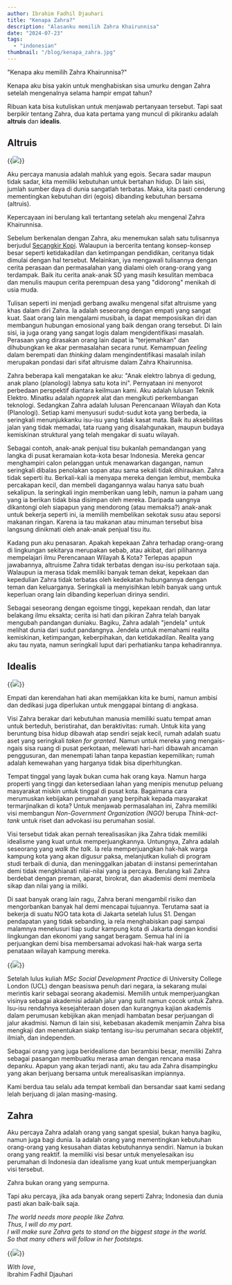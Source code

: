 ```yaml
---
author: Ibrahim Fadhil Djauhari
title: "Kenapa Zahra?"
description: "Alasanku memilih Zahra Khairunnisa"
date: "2024-07-23"
tags: 
  - "indonesian"
thumbnail: "/blog/kenapa_zahra.jpg"
---
```


"Kenapa aku memilih Zahra Khairunnisa?"

Kenapa aku bisa yakin untuk menghabiskan sisa umurku dengan Zahra setelah mengenalnya selama hampir empat tahun?

Ribuan kata bisa kutuliskan untuk menjawab pertanyaan tersebut. Tapi saat berpikir tentang Zahra, dua kata pertama yang muncul di pikiranku adalah **altruis** dan **idealis**.

## Altruis

{{<img caption="Zahra menyusuri kampung kota di Jakarta"
src="images/zahra_kampung.jpg" >}}

Aku percaya manusia adalah mahluk yang egois. Secara sadar maupun tidak sadar, kita memiliki kebutuhan untuk bertahan hidup. Di lain sisi, jumlah sumber daya di dunia sangatlah terbatas. Maka, kita pasti cenderung mementingkan kebutuhan diri (egois) dibanding kebutuhan bersama (altruis).

Kepercayaan ini berulang kali tertantang setelah aku mengenal Zahra Khairunnisa.

Sebelum berkenalan dengan Zahra, aku menemukan salah satu tulisannya berjudul [Secangkir Kopi](https://medium.com/@zahrannisa/secangkir-kopi-46b4d7761deb). Walaupun ia bercerita tentang konsep-konsep besar seperti ketidakadilan dan ketimpangan pendidikan, ceritanya tidak dimulai dengan hal tersebut. Melainkan, iya mengawali tulisannya dengan cerita perasaan dan permasalahan yang dialami oleh orang-orang yang terdampak. Baik itu cerita anak-anak SD yang masih kesulitan membaca dan menulis maupun cerita perempuan desa yang "didorong" menikah di usia muda.

Tulisan seperti ini menjadi gerbang awalku mengenal sifat altruisme yang khas dalam diri Zahra. Ia adalah seseorang dengan empati yang sangat kuat. Saat orang lain mengalami musibah, ia dapat memposisikan diri dan membangun hubungan emosional yang baik dengan orang tersebut. Di lain sisi, ia juga orang yang sangat logis dalam mengidentifikasi masalah. Perasaan yang dirasakan orang lain dapat ia "terjemahkan" dan dihubungkan ke akar permasalahan secara runut. Kemampuan *feeling* dalam berempati dan *thinking* dalam mengindentifikasi masalah inilah merupakan pondasi dari sifat altruisme dalam Zahra Khairunnisa. 

Zahra beberapa kali mengatakan ke aku: "Anak elektro labnya di gedung, anak plano (planologi) labnya satu kota ini". Pernyataan ini menyorot perbedaan perspektif diantara keilmuan kami. Aku adalah lulusan Teknik Elektro. Minatku adalah *ngoprek* alat dan mengikuti perkembangan teknologi. Sedangkan Zahra adalah lulusan Perencanaan Wilayah dan Kota (Planologi). Setiap kami menyusuri sudut-sudut kota yang berbeda, ia seringkali menunjukkanku isu-isu yang tidak kasat mata. Baik itu aksebilitas jalan yang tidak memadai, tata ruang yang disalahgunakan, maupun budaya kemiskinan struktural yang telah mengakar di suatu wilayah.

Sebagai contoh, anak-anak penjual tisu bukanlah pemandangan yang langka di pusat keramaian kota-kota besar Indonesia. Mereka gencar menghampiri calon pelanggan untuk menawarkan dagangan, namun seringkali dibalas penolakan sopan atau sama sekali tidak dihiraukan. Zahra tidak seperti itu. Berkali-kali ia menyapa mereka dengan lembut, membuka percakapan kecil, dan membeli dagangannya walau hanya satu buah sekalipun. Ia seringkali ingin memberikan uang lebih, namun ia paham uang yang ia berikan tidak bisa disimpan oleh mereka. Daripada uangnya dikantongi oleh siapapun yang mendorong (atau memaksa?) anak-anak untuk bekerja seperti ini, ia memilih membelikan sekotak susu atau seporsi makanan ringan. Karena ia tau makanan atau minuman tersebut bisa langsung dinikmati oleh anak-anak penjual tisu itu.

Kadang pun aku penasaran. Apakah kepekaan Zahra terhadap orang-orang di lingkungan sekitarya merupakan sebab, atau akibat, dari pilihannya mempelajari ilmu Perencanaan Wilayah & Kota? Terlepas apapun jawabannya, altruisme Zahra tidak terbatas dengan isu-isu perkotaan saja. Walaupun ia merasa tidak memiliki banyak teman dekat, kepekaan dan kepedulian Zahra tidak terbatas oleh kedekatan hubungannya dengan teman dan keluarganya. Seringkali ia menyisihkan lebih banyak uang untuk keperluan orang lain dibanding keperluan dirinya sendiri.

Sebagai seseorang dengan egoisme tinggi, kepekaan rendah, dan latar belakang ilmu eksakta; cerita isi hati dan pikiran Zahra telah banyak mengubah pandangan duniaku. Bagiku, Zahra adalah "jendela" untuk melihat dunia dari sudut pandangnya. Jendela untuk memahami realita kemiskinan, ketimpangan, keberpihakan, dan ketidakadilan. Realita yang aku tau nyata, namun seringkali luput dari perhatianku tanpa kehadirannya.

## Idealis

{{<img caption="Zahra berunjuk rasa mendukung pencabutan Pergub DKI 207/2016 tentang Penertiban Pemakaian / Penguasaan Tanah Tanpa Izin yang Berhak"
src="images/zahra_pidato_2.jpg" >}}

Empati dan kerendahan hati akan memijakkan kita ke bumi, namun ambisi dan dedikasi juga diperlukan untuk menggapai bintang di angkasa.

Visi Zahra berakar dari kebutuhan manusia memiliki suatu tempat aman untuk berteduh, beristirahat, dan beraktivitas: rumah. Untuk kita yang beruntung bisa hidup dibawah atap sendiri sejak kecil, rumah adalah suatu aset yang seringkali *taken for granted*. Namun untuk mereka yang mengais-ngais sisa ruang di pusat perkotaan, melewati hari-hari dibawah ancaman penggusuran, dan menempati lahan tanpa kepastian kepemilikan; rumah adalah kemewahan yang harganya tidak bisa diperhitungkan.

Tempat tinggal yang layak bukan cuma hak orang kaya. Namun harga properti yang tinggi dan ketersediaan lahan yang menipis menutup peluang masyarakat miskin untuk tinggal di pusat kota. Bagaimana cara merumuskan kebijakan perumahan yang berpihak kepada masyarakat termarjinalkan di kota? Untuk menjawab permasalahan ini, Zahra memiliki visi membangun *Non-Government Organization (NGO)* berupa *Think-act-tank* untuk riset dan advokasi isu perumahan sosial.

Visi tersebut tidak akan pernah terealisasikan jika Zahra tidak memiliki idealisme yang kuat untuk memperjuangkannya. Untungnya, Zahra adalah seseorang yang *walk the talk*. Ia rela memperjuangkan hak-hak warga kampung kota yang akan digusur paksa, melanjutkan kuliah di program studi terbaik di dunia, dan meninggalkan jabatan di instansi pemerintahan demi tidak mengkhianati nilai-nilai yang ia percaya. Berulang kali Zahra berdebat dengan preman, aparat, birokrat, dan akademisi demi membela sikap dan nilai yang ia miliki. 

Di saat banyak orang lain ragu, Zahra berani mengambil risiko dan mengorbankan banyak hal demi mencapai tujuannya. Terutama saat ia bekerja di suatu NGO tata kota di Jakarta setelah lulus S1. Dengan pendapatan yang tidak sebanding, ia rela menghabiskan pagi sampai malamnya menelusuri tiap sudur kampung kota di Jakarta dengan kondisi lingkungan dan ekonomi yang sangat beragam. Semua hal ini ia perjuangkan demi bisa membersamai advokasi hak-hak warga serta penataan wilayah kampung mereka.

{{<img caption="Wisuda Zahra dari program MSc Social Development Practice di University College London (UCL)"
src="images/zahra_wisuda.jpg" >}}

Setelah lulus kuliah *MSc Social Development Practice* di University College London (UCL) dengan beasiswa penuh dari negara, ia sekarang mulai merintis karir sebagai seorang akademisi. Memilih untuk memperjuangkan visinya sebagai akademisi adalah jalur yang sulit namun cocok untuk Zahra. Isu-isu rendahnya kesejahteraan dosen dan kurangnya kajian akademis dalam perumusan kebijikan akan menjadi hambatan besar perjuangan di jalur akadmisi. Namun di lain sisi, kebebasan akademik menjamin Zahra bisa mengkaji dan menentukan siakp tentang isu-isu perumahan secara objektif, ilmiah, dan independen.  

Sebagai orang yang juga beridealisme dan berambisi besar, memiliki Zahra sebagai pasangan membuatku merasa aman dengan rencana masa depanku. Apapun yang akan terjadi nanti, aku tau ada Zahra disampingku yang akan berjuang bersama untuk merealisasikan impiannya.

Kami berdua tau selalu ada tempat kembali dan bersandar saat kami sedang lelah berjuang di jalan masing-masing.

## Zahra

Aku percaya Zahra adalah orang yang sangat spesial, bukan hanya bagiku, namun juga bagi dunia. Ia adalah orang yang mementingkan kebutuhan orang-orang yang kesusahan diatas kebutuhannya sendiri. Namun ia bukan orang yang reaktif. Ia memiliki visi besar untuk menyelesaikan isu perumahan di Indonesia dan idealisme yang kuat untuk memperjuangkan visi tersebut.

Zahra bukan orang yang sempurna. 

Tapi aku percaya, jika ada banyak orang seperti Zahra; Indonesia dan dunia pasti akan baik-baik saja.

*The world needs more people like Zahra. \
Thus, I will do my part. \
I will make sure Zahra gets to stand on the biggest stage in the world. \
So that many others will follow in her footsteps.*

{{<img src="images/zahra_ibra.JPG" >}}

*With love*, \
Ibrahim Fadhil Djauhari